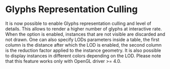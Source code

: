 # Glyphs Representation Culling

It is now possible to enable Glyphs representation culling and level of details.
This allows to render a higher number of glyphs at interactive rate.
When the option is enabled, instances that are not visible are discarded and not drawn.
One can also specify LODs parameters inside a table, the first column is the distance after which
the LOD is enabled, the second column is the reduction factor applied to the instance geometry.
It is also possible to display instances in different colors depending on the LOD.
Please note that this feature works only with OpenGL driver >= 4.0.
